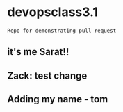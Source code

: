 # devopsclass3.1

```text
Repo for demonstrating pull request
```

## it's me Sarat!!

## Zack: test change

## Adding my name - tom

